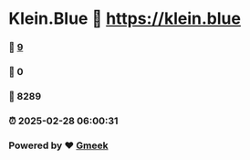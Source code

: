# Klein.Blue :link: https://klein.blue 
### :page_facing_up: [9](https://klein.blue/tag.html) 
### :speech_balloon: 0 
### :hibiscus: 8289 
### :alarm_clock: 2025-02-28 06:00:31 
### Powered by :heart: [Gmeek](https://github.com/Meekdai/Gmeek)
